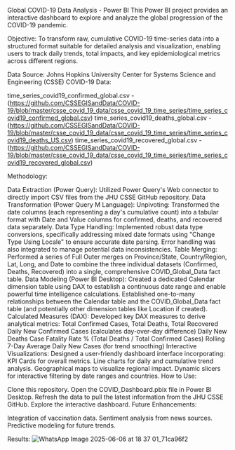 Global COVID-19 Data Analysis - Power BI
This Power BI project provides an interactive dashboard to explore and analyze the global progression of the COVID-19 pandemic.

Objective:
To transform raw, cumulative COVID-19 time-series data into a structured format suitable for detailed analysis and visualization, enabling users to track daily trends, total impacts, and key epidemiological metrics across different regions.

Data Source:
Johns Hopkins University Center for Systems Science and Engineering (CSSE) COVID-19 Data:

time_series_covid19_confirmed_global.csv - (https://github.com/CSSEGISandData/COVID-19/blob/master/csse_covid_19_data/csse_covid_19_time_series/time_series_covid19_confirmed_global.csv)
time_series_covid19_deaths_global.csv - (https://github.com/CSSEGISandData/COVID-19/blob/master/csse_covid_19_data/csse_covid_19_time_series/time_series_covid19_deaths_US.csv)
time_series_covid19_recovered_global.csv - (https://github.com/CSSEGISandData/COVID-19/blob/master/csse_covid_19_data/csse_covid_19_time_series/time_series_covid19_recovered_global.csv)

Methodology:

Data Extraction (Power Query):
Utilized Power Query's Web connector to directly import CSV files from the JHU CSSE GitHub repository.
Data Transformation (Power Query M Language):
Unpivoting: Transformed the date columns (each representing a day's cumulative count) into a tabular format with Date and Value columns for confirmed, deaths, and recovered data separately.
Data Type Handling: Implemented robust data type conversions, specifically addressing mixed date formats using "Change Type Using Locale" to ensure accurate date parsing. Error handling was also integrated to manage potential data inconsistencies.
Table Merging: Performed a series of Full Outer merges on Province/State, Country/Region, Lat, Long, and Date to combine the three individual datasets (Confirmed, Deaths, Recovered) into a single, comprehensive COVID_Global_Data fact table.
Data Modeling (Power BI Desktop):
Created a dedicated Calendar dimension table using DAX to establish a continuous date range and enable powerful time intelligence calculations.
Established one-to-many relationships between the Calendar table and the COVID_Global_Data fact table (and potentially other dimension tables like Location if created).
Calculated Measures (DAX):
Developed key DAX measures to derive analytical metrics:
Total Confirmed Cases, Total Deaths, Total Recovered
Daily New Confirmed Cases (calculates day-over-day difference)
Daily New Deaths
Case Fatality Rate % (Total Deaths / Total Confirmed Cases)
Rolling 7-Day Average Daily New Cases (for trend smoothing)
Interactive Visualizations:
Designed a user-friendly dashboard interface incorporating:
KPI Cards for overall metrics.
Line charts for daily and cumulative trend analysis.
Geographical maps to visualize regional impact.
Dynamic slicers for interactive filtering by date ranges and countries.
How to Use:

Clone this repository.
Open the COVID_Dashboard.pbix file in Power BI Desktop.
Refresh the data to pull the latest information from the JHU CSSE GitHub.
Explore the interactive dashboard.
Future Enhancements:

Integration of vaccination data.
Sentiment analysis from news sources.
Predictive modeling for future trends.

Results:
![WhatsApp Image 2025-06-06 at 18 37 01_71ca96f2](https://github.com/user-attachments/assets/127389d1-257c-4f93-9d78-fee66325d86a)
